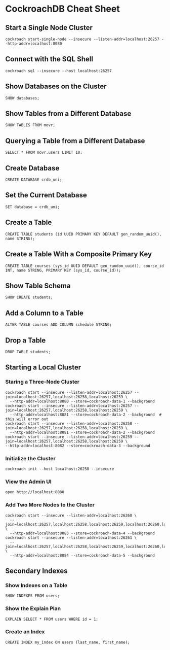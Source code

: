 # CockroachDB Cheat Sheet

## Start a Single Node Cluster
```cockroach start-single-node --insecure --listen-addr=localhost:26257 --http-addr=localhost:8080```

## Connect with the SQL Shell
```cockroach sql --insecure --host localhost:26257```

## Show Databases on the Cluster
```SHOW databases;```

## Show Tables from a Different Database
```SHOW TABLES FROM movr;```

## Querying a Table from a Different Database
```SELECT * FROM movr.users LIMIT 10;```

## Create Database
```CREATE DATABASE crdb_uni;```

## Set the Current Database
```SET database = crdb_uni;```

## Create a Table
```CREATE TABLE students (id UUID PRIMARY KEY DEFAULT gen_random_uuid(), name STRING);```

## Create a Table With a Composite Primary Key
```CREATE TABLE courses (sys_id UUID DEFAULT gen_random_uuid(), course_id INT, name STRING, PRIMARY KEY (sys_id, course_id));```

## Show Table Schema
```SHOW CREATE students;```

## Add a Column to a Table
```ALTER TABLE courses ADD COLUMN schedule STRING;```

## Drop a Table
```DROP TABLE students;```

## Starting a Local Cluster

### Staring a Three-Node Cluster
```
cockroach start --insecure --listen-addr=localhost:26257 --join=localhost:26257,localhost:26258,localhost:26259 \
  --http-addr=localhost:8080 --store=cockroach-data-1 --background
cockroach start --insecure --listen-addr=localhost:26257 --join=localhost:26257,localhost:26258,localhost:26259 \
  --http-addr=localhost:8081 --store=cockroach-data-2 --background  # this will error out
cockroach start --insecure --listen-addr=localhost:26258 --join=localhost:26257,localhost:26258,localhost:26259 \
  --http-addr=localhost:8081 --store=cockroach-data-2 --background
cockroach start --insecure --listen-addr=localhost:26259 --join=localhost:26257,localhost:26258,localhost:26259 \
--http-addr=localhost:8082 --store=cockroach-data-3 --background
```
### Initialize the Cluster
```cockroach init --host localhost:26258 --insecure```

### View the Admin UI
```open http://localhost:8080```

### Add Two More Nodes to the Cluster
```
cockroach start --insecure --listen-addr=localhost:26260 \
  --join=localhost:26257,localhost:26258,localhost:26259,localhost:26260,localhost:26261 \
  --http-addr=localhost:8083 --store=cockroach-data-4 --background
cockroach start --insecure --listen-addr=localhost:26261 \
  --join=localhost:26257,localhost:26258,localhost:26259,localhost:26260,localhost:26261 \
  --http-addr=localhost:8084 --store=cockroach-data-5 --background
```

## Secondary Indexes

### Show Indexes on a Table
```SHOW INDEXES FROM users;```

### Show the Explain Plan
```EXPLAIN SELECT * FROM users WHERE id = 1;```

### Create an Index
```CREATE INDEX my_index ON users (last_name, first_name);```
